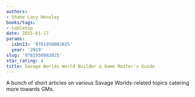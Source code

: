 ```yaml
---
authors:
- Shane Lacy Hensley
books/tags:
- tabletop
date: 2025-01-17
params:
  isbn13: '9781950082025'
  year: '2019'
slug: '9781950082025'
star_rating: 4
title: Savage Worlds World Builder & Game Master's Guide
---
```


A bunch of short articles on various Savage Worlds-related topics catering more towards GMs.

<!--more-->